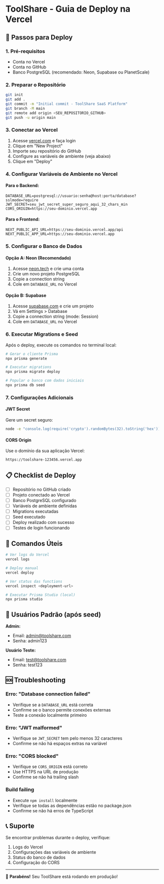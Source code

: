 # ToolShare - Guia de Deploy na Vercel

## 🚀 Passos para Deploy

### 1. Pré-requisitos
- Conta no Vercel
- Conta no GitHub
- Banco PostgreSQL (recomendado: Neon, Supabase ou PlanetScale)

### 2. Preparar o Repositório
```bash
git init
git add .
git commit -m "Initial commit - ToolShare SaaS Platform"
git branch -M main
git remote add origin <SEU_REPOSITORIO_GITHUB>
git push -u origin main
```

### 3. Conectar ao Vercel
1. Acesse [vercel.com](https://vercel.com) e faça login
2. Clique em "New Project"
3. Importe seu repositório do GitHub
4. Configure as variáveis de ambiente (veja abaixo)
5. Clique em "Deploy"

### 4. Configurar Variáveis de Ambiente no Vercel

#### Para o Backend:
```
DATABASE_URL=postgresql://usuario:senha@host:porta/database?sslmode=require
JWT_SECRET=seu_jwt_secret_super_seguro_aqui_32_chars_min
CORS_ORIGIN=https://seu-dominio.vercel.app
```

#### Para o Frontend:
```
NEXT_PUBLIC_API_URL=https://seu-dominio.vercel.app/api
NEXT_PUBLIC_APP_URL=https://seu-dominio.vercel.app
```

### 5. Configurar o Banco de Dados

#### Opção A: Neon (Recomendado)
1. Acesse [neon.tech](https://neon.tech) e crie uma conta
2. Crie um novo projeto PostgreSQL
3. Copie a connection string
4. Cole em `DATABASE_URL` no Vercel

#### Opção B: Supabase
1. Acesse [supabase.com](https://supabase.com) e crie um projeto
2. Vá em Settings > Database
3. Copie a connection string (mode: Session)
4. Cole em `DATABASE_URL` no Vercel

### 6. Executar Migrations e Seed

Após o deploy, execute os comandos no terminal local:

```bash
# Gerar o cliente Prisma
npx prisma generate

# Executar migrations
npx prisma migrate deploy

# Popular o banco com dados iniciais
npx prisma db seed
```

### 7. Configurações Adicionais

#### JWT Secret
Gere um secret seguro:
```bash
node -e "console.log(require('crypto').randomBytes(32).toString('hex'))"
```

#### CORS Origin
Use o domínio da sua aplicação Vercel:
```
https://toolshare-123456.vercel.app
```

## 📋 Checklist de Deploy

- [ ] Repositório no GitHub criado
- [ ] Projeto conectado ao Vercel
- [ ] Banco PostgreSQL configurado
- [ ] Variáveis de ambiente definidas
- [ ] Migrations executadas
- [ ] Seed executado
- [ ] Deploy realizado com sucesso
- [ ] Testes de login funcionando

## 🔧 Comandos Úteis

```bash
# Ver logs do Vercel
vercel logs

# Deploy manual
vercel deploy

# Ver status das functions
vercel inspect <deployment-url>

# Executar Prisma Studio (local)
npx prisma studio
```

## 👥 Usuários Padrão (após seed)

**Admin:**
- Email: admin@toolshare.com  
- Senha: admin123

**Usuário Teste:**
- Email: test@toolshare.com
- Senha: test123

## 🆘 Troubleshooting

### Erro: "Database connection failed"
- Verifique se a `DATABASE_URL` está correta
- Confirme se o banco permite conexões externas
- Teste a conexão localmente primeiro

### Erro: "JWT malformed"
- Verifique se `JWT_SECRET` tem pelo menos 32 caracteres
- Confirme se não há espaços extras na variável

### Erro: "CORS blocked"
- Verifique se `CORS_ORIGIN` está correto
- Use HTTPS na URL de produção
- Confirme se não há trailing slash

### Build failing
- Execute `npm install` localmente
- Verifique se todas as dependências estão no package.json
- Confirme se não há erros de TypeScript

## 📞 Suporte

Se encontrar problemas durante o deploy, verifique:
1. Logs do Vercel
2. Configurações das variáveis de ambiente  
3. Status do banco de dados
4. Configuração do CORS

---

🎉 **Parabéns!** Seu ToolShare está rodando em produção!